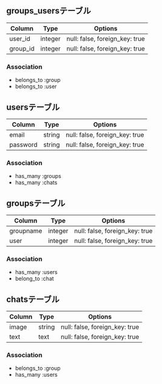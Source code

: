 ## groups_usersテーブル

|Column|Type|Options|
|------|----|-------|
|user_id|integer|null: false, foreign_key: true|
|group_id|integer|null: false, foreign_key: true|

### Association
- belongs_to :group
- belongs_to :user


## usersテーブル

|Column|Type|Options|
|------|----|-------|
|email|string|null: false, foreign_key: true|
|password|string|null: false, foreign_key: true|

### Association
- has_many :groups
- has_many :chats

## groupsテーブル

|Column|Type|Options|
|------|----|-------|
|groupname|integer|null: false, foreign_key: true|
|user|integer|null: false, foreign_key: true|

### Association
- has_many :users
- belong_to :chat


## chatsテーブル

|Column|Type|Options|
|------|----|-------|
|image|string|null: false, foreign_key: true|
|text|text|null: false, foreign_key: true|

### Association
- belongs_to :group
- has_many :users